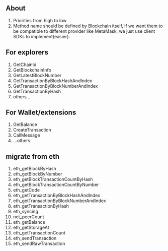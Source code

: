 ## About

1. Priorities from high to low
2. Method name should be defined by Blockchain itself, if we want them to be compatible to different provider like MetaMask, we just use client SDKs to implement(easier).

## For explorers

1. GetChainId
2. GetBlockchainInfo
3. GetLatestBlockNumber
4. GetTransactionByBlockHashAndIndex
5. GetTransactionByBlockNumberAndIndex
6. GetTransactionByHash
7. others...

## For Wallet/extensions

1. GetBalance
2. CreateTransaction
3. CallMessage
4. ...others

## migrate from eth

1. eth_getBlockByHash
2. eth_getBlockByNumber
3. eth_getBlockTransactionCountByHash
4. eth_getBlockTransactionCountByNumber
5. eth_getCode
6. eth_getTransactionByBlockHashAndIndex
7. eth_getTransactionByBlockNumberAndIndex
8. eth_getTransactionByHash
9. eth_syncing
10. net_peerCount
11. eth_getBalance
12. eth_getStorageAt
13. eth_getTransactionCount
14. eth_sendTransaction
15. eth_sendRawTransaction

